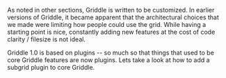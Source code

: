 As noted in other sections, Griddle is written to be customized. In earlier versions
of Griddle, it became apparent that the architectural choices that we made were
limiting how people could use the grid. While having a starting point is nice,
constantly adding new features at the cost of code clarity / filesize is not ideal.

Griddle 1.0 is based on plugins -- so much so that things that used to be
core Griddle features are now plugins. Lets take a look at how to add a subgrid
plugin to core Griddle.

